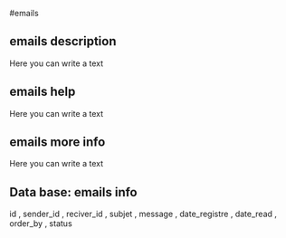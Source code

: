 #emails
## emails description
Here you can write a text

## emails help
Here you can write a text

## emails more info
Here you can write a text

## Data base: emails info
id , 
  sender_id , 
  reciver_id , 
  subjet , 
  message , 
  date_registre , 
  date_read , 
  order_by , 
  status 
  